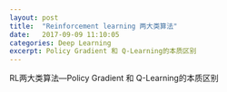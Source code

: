 ```yaml
---
layout: post
title:  "Reinforcement learning 两大类算法"
date:   2017-09-09 11:10:05
categories: Deep Learning
excerpt: Policy Gradient 和 Q-Learning的本质区别
---
```


RL两大类算法—Policy Gradient 和 Q-Learning的本质区别